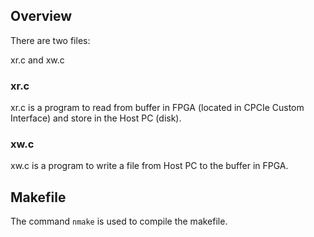 ## Overview

There are two files:

xr.c and xw.c

### xr.c

xr.c is a program to read from buffer in FPGA (located in CPCIe Custom Interface) and store in the Host PC (disk).

### xw.c

xw.c is a program to write a file from Host PC to the buffer in FPGA.

## Makefile

The command <code>nmake</code> is used to compile the makefile.

